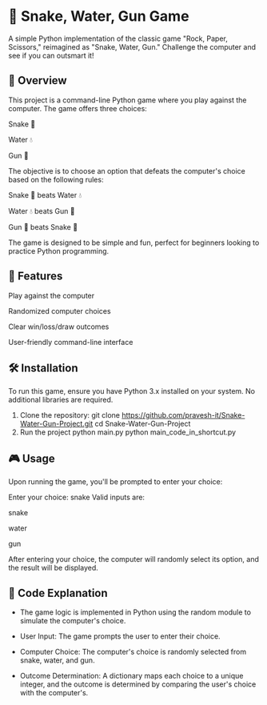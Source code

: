 # 🐍 Snake, Water, Gun Game

A simple Python implementation of the classic game "Rock, Paper, Scissors," reimagined as "Snake, Water, Gun." Challenge the computer and see if you can outsmart it!

## 🧠 Overview
This project is a command-line Python game where you play against the computer. The game offers three choices:

Snake 🐍

Water 💧

Gun 🔫

The objective is to choose an option that defeats the computer's choice based on the following rules:

Snake 🐍 beats Water 💧

Water 💧 beats Gun 🔫

Gun 🔫 beats Snake 🐍

The game is designed to be simple and fun, perfect for beginners looking to practice Python programming.

## 🚀 Features
Play against the computer

Randomized computer choices

Clear win/loss/draw outcomes

User-friendly command-line interface

## 🛠️ Installation
To run this game, ensure you have Python 3.x installed on your system. No additional libraries are required.

1. Clone the repository:
git clone https://github.com/pravesh-it/Snake-Water-Gun-Project.git
cd Snake-Water-Gun-Project
2. Run the project
python main.py
python main_code_in_shortcut.py

## 🎮 Usage
Upon running the game, you'll be prompted to enter your choice:

Enter your choice: snake
Valid inputs are:

snake

water

gun

After entering your choice, the computer will randomly select its option, and the result will be displayed.

## 🧩 Code Explanation
- The game logic is implemented in Python using the random module to simulate the computer's choice.

- User Input: The game prompts the user to enter their choice.

- Computer Choice: The computer's choice is randomly selected from snake, water, and gun.

- Outcome Determination: A dictionary maps each choice to a unique integer, and the outcome is determined by comparing the user's choice with the computer's.
